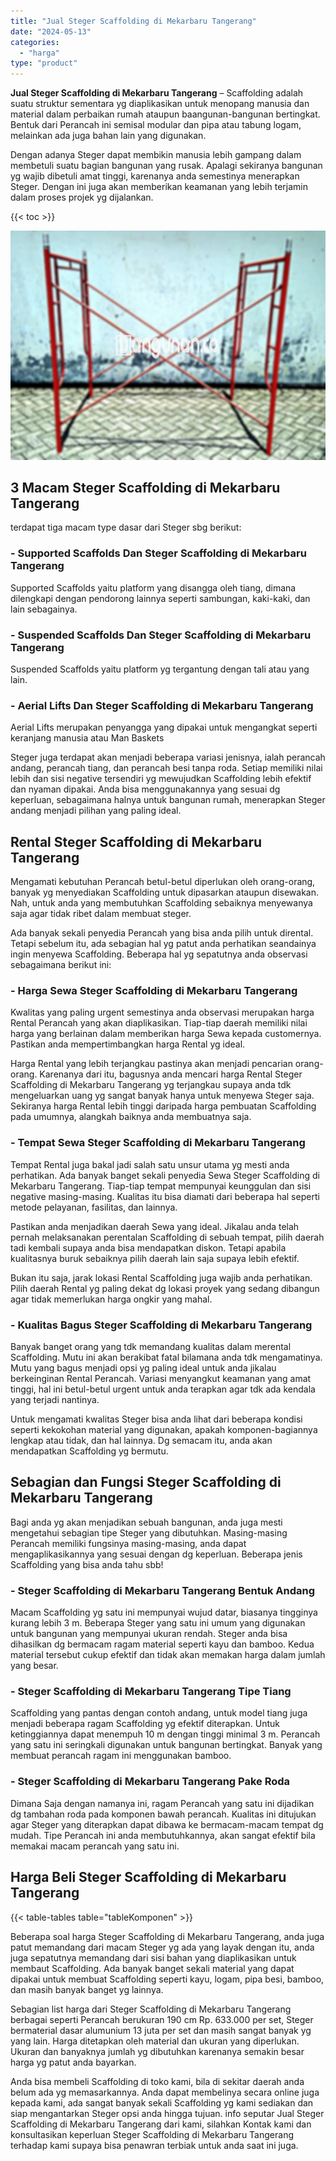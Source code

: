 ```yaml
---
title: "Jual Steger Scaffolding di Mekarbaru Tangerang"
date: "2024-05-13"
categories: 
  - "harga"
type: "product"
---
```


**Jual Steger Scaffolding di Mekarbaru Tangerang** – Scaffolding adalah suatu struktur sementara yg diaplikasikan untuk menopang manusia dan material dalam perbaikan rumah ataupun baangunan-bangunan bertingkat. Bentuk dari Perancah ini semisal modular dan pipa atau tabung logam, melainkan ada juga bahan lain yang digunakan.

Dengan adanya Steger dapat membikin manusia lebih gampang dalam membetuli suatu bagian bangunan yang rusak. Apalagi sekiranya bangunan yg wajib dibetuli amat tinggi, karenanya anda semestinya menerapkan Steger. Dengan ini juga akan memberikan keamanan yang lebih terjamin dalam proses projek yg dijalankan.

{{< toc >}}

![Jual Steger Scaffolding di Mekarbaru Tangerang](/images/sewa-scaffolding-steger-01.png)

## 3 Macam Steger Scaffolding di Mekarbaru Tangerang

terdapat tiga macam type dasar dari Steger sbg berikut:

### \- Supported Scaffolds Dan Steger Scaffolding di Mekarbaru Tangerang

Supported Scaffolds yaitu platform yang disangga oleh tiang, dimana dilengkapi dengan pendorong lainnya seperti sambungan, kaki-kaki, dan lain sebagainya.

### \- Suspended Scaffolds Dan Steger Scaffolding di Mekarbaru Tangerang

Suspended Scaffolds yaitu platform yg tergantung dengan tali atau yang lain.

### \- Aerial Lifts Dan Steger Scaffolding di Mekarbaru Tangerang

Aerial Lifts merupakan penyangga yang dipakai untuk mengangkat seperti keranjang manusia atau Man Baskets

Steger juga terdapat akan menjadi beberapa variasi jenisnya, ialah perancah andang, perancah tiang, dan perancah besi tanpa roda. Setiap memiliki nilai lebih dan sisi negative tersendiri yg mewujudkan Scaffolding lebih efektif dan nyaman dipakai. Anda bisa menggunakannya yang sesuai dg keperluan, sebagaimana halnya untuk bangunan rumah, menerapkan Steger andang menjadi pilihan yang paling ideal.

## Rental Steger Scaffolding di Mekarbaru Tangerang

Mengamati kebutuhan Perancah betul-betul diperlukan oleh orang-orang, banyak yg menyediakan Scaffolding untuk dipasarkan ataupun disewakan. Nah, untuk anda yang membutuhkan Scaffolding sebaiknya menyewanya saja agar tidak ribet dalam membuat steger.

Ada banyak sekali penyedia Perancah yang bisa anda pilih untuk dirental. Tetapi sebelum itu, ada sebagian hal yg patut anda perhatikan seandainya ingin menyewa Scaffolding. Beberapa hal yg sepatutnya anda observasi sebagaimana berikut ini:

### \- Harga Sewa Steger Scaffolding di Mekarbaru Tangerang

Kwalitas yang paling urgent semestinya anda observasi merupakan harga Rental Perancah yang akan diaplikasikan. Tiap-tiap daerah memiliki nilai harga yang berlainan dalam memberikan harga Sewa kepada customernya. Pastikan anda mempertimbangkan harga Rental yg ideal.

Harga Rental yang lebih terjangkau pastinya akan menjadi pencarian orang-orang. Karenanya dari itu, bagusnya anda mencari harga Rental Steger Scaffolding di Mekarbaru Tangerang yg terjangkau supaya anda tdk mengeluarkan uang yg sangat banyak hanya untuk menyewa Steger saja. Sekiranya harga Rental lebih tinggi daripada harga pembuatan Scaffolding pada umumnya, alangkah baiknya anda membuatnya saja.

### \- Tempat Sewa Steger Scaffolding di Mekarbaru Tangerang

Tempat Rental juga bakal jadi salah satu unsur utama yg mesti anda perhatikan. Ada banyak banget sekali penyedia Sewa Steger Scaffolding di Mekarbaru Tangerang. Tiap-tiap tempat mempunyai keunggulan dan sisi negative masing-masing. Kualitas itu bisa diamati dari beberapa hal seperti metode pelayanan, fasilitas, dan lainnya.

Pastikan anda menjadikan daerah Sewa yang ideal. Jikalau anda telah pernah melaksanakan perentalan Scaffolding di sebuah tempat, pilih daerah tadi kembali supaya anda bisa mendapatkan diskon. Tetapi apabila kualitasnya buruk sebaiknya pilih daerah lain saja supaya lebih efektif.

Bukan itu saja, jarak lokasi Rental Scaffolding juga wajib anda perhatikan. Pilih daerah Rental yg paling dekat dg lokasi proyek yang sedang dibangun agar tidak memerlukan harga ongkir yang mahal.

### \- Kualitas Bagus Steger Scaffolding di Mekarbaru Tangerang

Banyak banget orang yang tdk memandang kualitas dalam merental Scaffolding. Mutu ini akan berakibat fatal bilamana anda tdk mengamatinya. Mutu yang bagus menjadi opsi yg paling ideal untuk anda jikalau berkeinginan Rental Perancah. Variasi menyangkut keamanan yang amat tinggi, hal ini betul-betul urgent untuk anda terapkan agar tdk ada kendala yang terjadi nantinya.

Untuk mengamati kwalitas Steger bisa anda lihat dari beberapa kondisi seperti kekokohan material yang digunakan, apakah komponen-bagiannya lengkap atau tidak, dan hal lainnya. Dg semacam itu, anda akan mendapatkan Scaffolding yg bermutu.

## Sebagian dan Fungsi Steger Scaffolding di Mekarbaru Tangerang

Bagi anda yg akan menjadikan sebuah bangunan, anda juga mesti mengetahui sebagian tipe Steger yang dibutuhkan. Masing-masing Perancah memiliki fungsinya masing-masing, anda dapat mengaplikasikannya yang sesuai dengan dg keperluan. Beberapa jenis Scaffolding yang bisa anda tahu sbb!

### \- Steger Scaffolding di Mekarbaru Tangerang Bentuk Andang

Macam Scaffolding yg satu ini mempunyai wujud datar, biasanya tingginya kurang lebih 3 m. Beberapa Steger yang satu ini umum yang digunakan untuk bangunan yang mempunyai ukuran rendah. Steger anda bisa dihasilkan dg bermacam ragam material seperti kayu dan bamboo. Kedua material tersebut cukup efektif dan tidak akan memakan harga dalam jumlah yang besar.

### \- Steger Scaffolding di Mekarbaru Tangerang Tipe Tiang

Scaffolding yang pantas dengan contoh andang, untuk model tiang juga menjadi beberapa ragam Scaffolding yg efektif diterapkan. Untuk ketinggiannya dapat menempuh 10 m dengan tinggi minimal 3 m. Perancah yang satu ini seringkali digunakan untuk bangunan bertingkat. Banyak yang membuat perancah ragam ini menggunakan bamboo.

### \- Steger Scaffolding di Mekarbaru Tangerang Pake Roda

Dimana Saja dengan namanya ini, ragam Perancah yang satu ini dijadikan dg tambahan roda pada komponen bawah perancah. Kualitas ini ditujukan agar Steger yang diterapkan dapat dibawa ke bermacam-macam tempat dg mudah. Tipe Perancah ini anda membutuhkannya, akan sangat efektif bila memakai macam perancah yang satu ini.

## Harga Beli Steger Scaffolding di Mekarbaru Tangerang

{{< table-tables table="tableKomponen" >}}

Beberapa soal harga Steger Scaffolding di Mekarbaru Tangerang, anda juga patut memandang dari macam Steger yg ada yang layak dengan itu, anda juga sepatutnya memandang dari sisi bahan yang diaplikasikan untuk membaut Scaffolding. Ada banyak banget sekali material yang dapat dipakai untuk membuat Scaffolding seperti kayu, logam, pipa besi, bamboo, dan masih banyak banget yg lainnya.

Sebagian list harga dari Steger Scaffolding di Mekarbaru Tangerang berbagai seperti Perancah berukuran 190 cm Rp. 633.000 per set, Steger bermaterial dasar alumunium 13 juta per set dan masih sangat banyak yg yang lain. Harga ditetapkan oleh material dan ukuran yang diperlukan. Ukuran dan banyaknya jumlah yg dibutuhkan karenanya semakin besar harga yg patut anda bayarkan.

Anda bisa membeli Scaffolding di toko kami, bila di sekitar daerah anda belum ada yg memasarkannya. Anda dapat membelinya secara online juga kepada kami, ada sangat banyak sekali Scaffolding yg kami sediakan dan siap mengantarkan Steger opsi anda hingga tujuan. info seputar Jual Steger Scaffolding di Mekarbaru Tangerang dari kami, silahkan Kontak kami dan konsultasikan keperluan Steger Scaffolding di Mekarbaru Tangerang terhadap kami supaya bisa penawran terbiak untuk anda saat ini juga.
